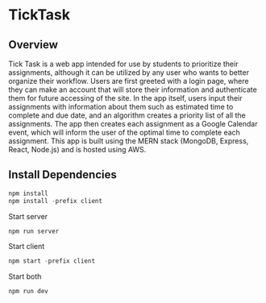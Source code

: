 # TickTask

## Overview

Tick Task is a web app intended for use by students to prioritize their assignments, although it can be utilized by any user who wants to better organize their workflow.
Users are first greeted with a login page, where they can make an account that will store their information and authenticate them for future accessing of the site. In the app itself, users input their assignments with information about them such as estimated time to complete and due date, and an algorithm creates a priority list of all the assignments. The app then creates each assignment as a Google Calendar event, which will inform the user of the optimal time to complete each assignment.
This app is built using the MERN stack (MongoDB, Express, React, Node.js) and is hosted using AWS.

## Install Dependencies

```javascript
npm install
npm install -prefix client
```

Start server

```javascript
npm run server
```

Start client

```javascript
npm start -prefix client
```

Start both

```javascript
npm run dev
```
